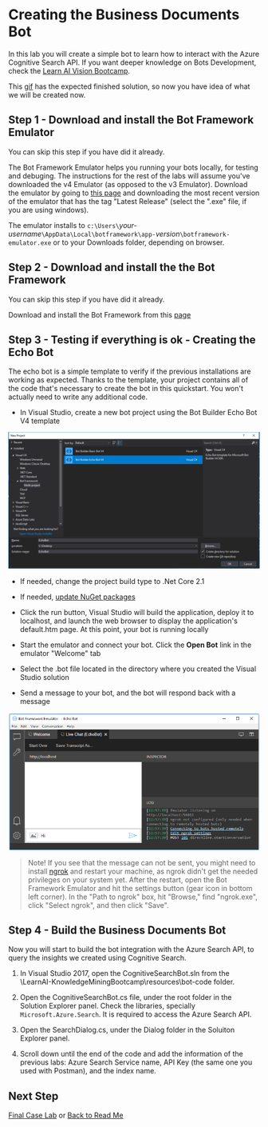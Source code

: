 # Creating the Business Documents Bot

In this lab you will create a simple bot to learn how to interact with the Azure Cognitive Search API. If you want deeper knowledge on Bots Development, check the [Learn AI Vision Bootcamp](https://azure.github.io/LearnAI-Bootcamp/emergingaidev_bootcamp).

This [gif](./resources/images/sol-arch/retrieving-cognitive-attrributes.gif) has the expected finished solution, so now you have idea of what we will be created now.

## Step 1 - Download and install the Bot Framework Emulator

You can skip this step if you have did it already.

The Bot Framework Emulator helps you running your bots locally, for testing and debuging. The instructions for the rest of the labs will assume you've downloaded the v4 Emulator (as opposed to the v3 Emulator). Download the emulator by going to [this page](https://github.com/Microsoft/BotFramework-Emulator/releases) and downloading the most recent version of the emulator that has the tag "Latest Release" (select the ".exe" file, if you are using windows).  

The emulator installs to `c:\Users\`_your-username_`\AppData\Local\botframework\app-`_version_`\botframework-emulator.exe` or to your Downloads folder, depending on browser.

## Step 2 - Download and install the the Bot Framework

You can skip this step if you have did it already.

Download and install the Bot Framework from this [page](https://botbuilder.myget.org/feed/aitemplates/package/vsix/BotBuilderV4.fbe0fc50-a6f1-4500-82a2-189314b7bea2)

## Step 3 - Testing if everything is ok - Creating the Echo Bot

The echo bot is a simple template to verify if the previous installations are working as expected. Thanks to the template, your project contains all of the code that's necessary to create the bot in this quickstart. You won't actually need to write any additional code.

+ In Visual Studio, create a new bot project using the Bot Builder Echo Bot V4 template

![New Bot Project](../resources/images/lab-bot/bot-builder-dotnet-project.png)

+ If needed, change the project build type to .Net Core 2.1

+ If needed, [update NuGet packages](https://docs.microsoft.com/en-us/nuget/quickstart/install-and-use-a-package-in-visual-studio)

+ Click the run button, Visual Studio will build the application, deploy it to localhost, and launch the web browser to display the application's default.htm page. At this point, your bot is running locally

+ Start the emulator and connect your bot. Click the **Open Bot** link in the emulator "Welcome" tab

+ Select the .bot file located in the directory where you created the Visual Studio solution

+ Send a message to your bot, and the bot will respond back with a message

![New Bot Project](../resources/images/lab-bot/emulator-running.png)

>Note!
If you see that the message can not be sent, you might need to install [ngrok](https://ngrok.com/) and restart your machine, as ngrok didn't get the needed privileges on your system yet. After the restart, open the Bot Framework Emulator and hit the settings button (gear icon in bottom left corner). In the "Path to ngrok" box, hit "Browse," find "ngrok.exe", click "Select ngrok", and then click "Save".

## Step 4 - Build the Business Documents Bot

Now you will start to build the bot integration with the Azure Search API, to query the insights we created using Cognitive Search.

1. In Visual Studio 2017, open the CognitiveSearchBot.sln from the \LearnAI-KnowledgeMiningBootcamp\resources\bot-code folder.

1. Open the CognitiveSearchBot.cs file, under the root folder in the Solution Explorer panel. Check the libraries, specially `Microsoft.Azure.Search`. It is required to access the Azure Search API.

1. Open the SearchDialog.cs, under the Dialog folder in the Soluiton Explorer panel.

1. Scroll down until the end of the code and add the information of the previous labs: Azure Search Service name, API Key (the same one you used with Postman), and the index name.

## Next Step

[Final Case Lab](../labs/lab-final-case.md) or
[Back to Read Me](../README.md)